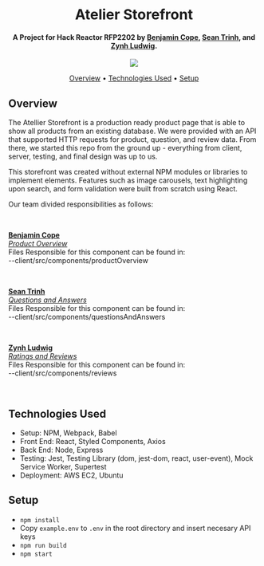<h1 align="center">
  Atelier Storefront
</h1>

<h4 align="center">
  A Project for Hack Reactor RFP2202 by <a href="https://github.com/Alphose" target="_blank">Benjamin Cope</a>, <a   href="https://github.com/seanatrinh" target="_blank">Sean Trinh</a>, and <a href="https://github.com/Zynh0722"    target="_blank">Zynh Ludwig</a>.
</h4>

<p align="center">
  <img src="https://i.imgur.com/hD01euw.gif" />
</p>

<p align="center">
  <a href="#overview">Overview</a> •
  <a href="#technologies-used">Technologies Used</a> •
  <a href="#setup">Setup</a>
</p>

## Overview

The Atellier Storefront is a production ready product page that is able to show all products from an existing database. We were provided with an API that supported HTTP requests for product, question, and review data. From there, we started this repo from the ground up - everything from client, server, testing, and final design was up to us. 

This storefront was created without external NPM modules or libraries to implement elements. Features such as image carousels, text highlighting upon search, and form validation were built from scratch using React. 

Our team divided responsibilities as follows:

<br>

**[Benjamin Cope](https://github.com/BenjaminRCope)**\
[*Product Overview*](https://github.com/powerpuff-girls-fec/fec/tree/main/client/src/components/productOverview)\
Files Responsible for this component can be found in:\
--client/src/components/productOverview

<br>

**[Sean Trinh](https://github.com/seanatrinh)**\
[*Questions and Answers*](https://github.com/powerpuff-girls-fec/fec/tree/main/client/src/components/questionsAndAnswers)\
Files Responsible for this component can be found in:\
--client/src/components/questionsAndAnswers

<br>

**[Zynh Ludwig](https://github.com/Zynh0722)**\
[*Ratings and Reviews*](https://github.com/powerpuff-girls-fec/fec/tree/main/client/src/components/reviews)\
Files Responsible for this component can be found in:\
--client/src/components/reviews

<br>

## Technologies Used
- Setup: NPM, Webpack, Babel
- Front End: React, Styled Components, Axios
- Back End: Node, Express
- Testing: Jest, Testing Library (dom, jest-dom, react, user-event), Mock Service Worker, Supertest
- Deployment: AWS EC2, Ubuntu

## Setup

 - `npm install`
 - Copy `example.env` to `.env` in the root directory and insert necesary API keys
 - `npm run build`
 - `npm start`

